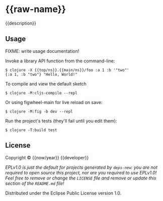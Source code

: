 # {{raw-name}}

{{description}}

## Usage

FIXME: write usage documentation!

Invoke a library API function from the command-line:

    $ clojure -X {{top/ns}}.{{main/ns}}/foo :a 1 :b '"two"'
    {:a 1, :b "two"} "Hello, World!"

To compile and view the default sketch

    $ clojure -M:cljs-compile --repl

Or using figwheel-main for live reload on save:

    $ clojure -M:fig -b dev --repl

Run the project's tests (they'll fail until you edit them):

    $ clojure -T:build test

## License

Copyright © {{now/year}} {{developer}}

_EPLv1.0 is just the default for projects generated by `deps-new`: you are not_
_required to open source this project, nor are you required to use EPLv1.0!_
_Feel free to remove or change the `LICENSE` file and remove or update this_
_section of the `README.md` file!_

Distributed under the Eclipse Public License version 1.0.
